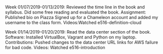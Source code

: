 Week 01/07/2019-01/13/2019:
Reviewed the time line in the book and syllabus.
Did some free reading and evaluated the book.
Assignment: Published bio on Piazza
Signed up for a Chameleon account and added my username to the class form.
Videos:Watched e516-definition-cloud

Week 01/14/2019-01/20/2019:
Read the data center section of the book.
Software: Installed VirtualBox, Vagrant and Python on my laptop.
Contributions: Pushed changes to the data center URL links for AWS failure for bad code.
Videos: Watched e516-introduction
